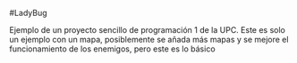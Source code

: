#LadyBug

Ejemplo de un proyecto sencillo de programación 1 de la UPC. Este es solo un ejemplo con un mapa, posiblemente se añada más mapas y se mejore el funcionamiento de los enemigos, pero este es lo básico

